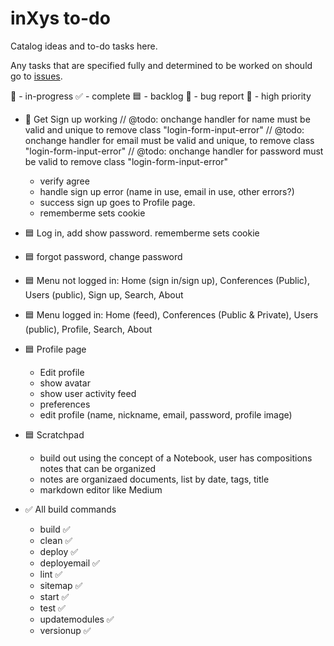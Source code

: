 # inXys to-do

Catalog ideas and to-do tasks here.

Any tasks that are specified fully and determined to be worked on should go to [issues](https://github.com/VarynInc/inxys/issues).

🏓 - in-progress
✅ - complete
🟦 - backlog
🐛 - bug report
🔴 - high priority

- 🏓 Get Sign up working
    // @todo: onchange handler for name must be valid and unique to remove class "login-form-input-error"
    // @todo: onchange handler for email must be valid and unique, to remove class "login-form-input-error"
    // @todo: onchange handler for password must be valid to remove class "login-form-input-error"
    - verify agree
    - handle sign up error (name in use, email in use, other errors?)
    - success sign up goes to Profile page.
    - rememberme sets cookie

- 🟦 Log in, add show password. rememberme sets cookie
- 🟦 forgot password, change password
- 🟦 Menu not logged in: Home (sign in/sign up), Conferences (Public), Users (public), Sign up, Search, About
- 🟦 Menu logged in: Home (feed), Conferences (Public & Private), Users (public), Profile, Search, About
- 🟦 Profile page
    - Edit profile
    - show avatar
    - show user activity feed
    - preferences
    - edit profile (name, nickname, email, password, profile image)
- 🟦 Scratchpad
    - build out using the concept of a Notebook, user has compositions notes that can be organized
    - notes are organizaed documents, list by date, tags, title
    - markdown editor like Medium
- ✅ All build commands
  - build ✅
  - clean ✅
  - deploy ✅
  - deployemail ✅
  - lint ✅
  - sitemap ✅
  - start ✅
  - test ✅
  - updatemodules ✅
  - versionup ✅
